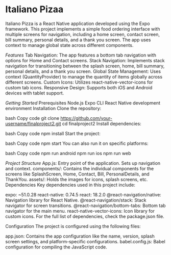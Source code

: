# Italiano Pizaa
Italiano Pizza is a React Native application developed using the Expo framework. This project implements a simple food ordering interface with multiple screens for navigation, including a home screen, contact screen, bill summary, personal details, and a thank you screen. The app uses context to manage global state across different components.

*Features*
Tab Navigation: The app features a bottom tab navigation with options for Home and Contact screens.
Stack Navigation: Implements stack navigation for transitioning between the splash screen, home, bill summary, personal details, and a thank you screen.
Global State Management: Uses context (QuantityProvider) to manage the quantity of items globally across different screens.
Custom Icons: Utilizes react-native-vector-icons for custom tab icons.
Responsive Design: Supports both iOS and Android devices with tablet support.

*Getting Started*
Prerequisites
Node.js
Expo CLI
React Native development environment
Installation
Clone the repository:

bash
Copy code
git clone https://github.com/your-username/finalproject2.git
cd finalproject2
Install dependencies:

bash
Copy code
npm install
Start the project:

bash
Copy code
npm start
You can also run it on specific platforms:

bash
Copy code
npm run android
npm run ios
npm run web

*Project Structure*
App.js: Entry point of the application. Sets up navigation and context.
components/: Contains the individual components for the screens like SplashScreen, Home, Contact, Bill, PersonalDetails, and ThankYou.
assets/: Holds the images for icons, splash screens, etc.
Dependencies
Key dependencies used in this project include:

expo: ~51.0.28
react-native: 0.74.5
react: 18.2.0
@react-navigation/native: Navigation library for React Native.
@react-navigation/stack: Stack navigator for screen transitions.
@react-navigation/bottom-tabs: Bottom tab navigator for the main menu.
react-native-vector-icons: Icon library for custom icons.
For the full list of dependencies, check the package.json file.

Configuration
The project is configured using the following files:

app.json: Contains the app configuration like the name, version, splash screen settings, and platform-specific configurations.
babel.config.js: Babel configuration for compiling the JavaScript code.
